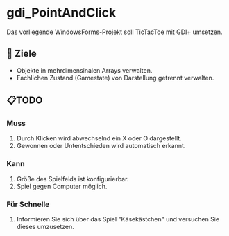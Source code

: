 # gdi_PointAndClick
Das vorliegende WindowsForms-Projekt soll TicTacToe mit GDI+ umsetzen.


## :dart: Ziele
- Objekte in mehrdimensinalen Arrays verwalten.
- Fachlichen Zustand (Gamestate) von Darstellung getrennt verwalten.

## :clipboard:TODO
### Muss
1)  Durch Klicken wird abwechselnd ein X oder O dargestellt.
2)  Gewonnen oder Untentschieden wird automatisch erkannt.

### Kann
1)  Größe des Spielfelds ist konfigurierbar.
2)  Spiel gegen Computer möglich.

### Für Schnelle
1)	Informieren Sie sich über das Spiel "Käsekästchen" und versuchen Sie dieses umzusetzen.
